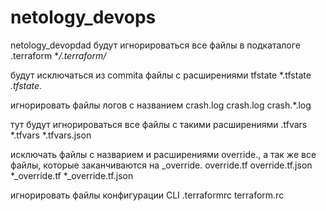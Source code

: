 # netology_devops
netology_devopdad
будут игнорироваться все файлы в подкаталоге  .terraform
**/.terraform/*

будут исключаться из commita файлы с расширениями tfstate
*.tfstate
*.tfstate.*

игнорировать файлы логов с названием crash.log
crash.log
crash.*.log

тут будут игнорироваться все файлы с такими расширениями .tfvars
*.tfvars
*.tfvars.json

исключать файлы с назварием и расширениями override., а так же все файлы, которые заканчиваются на _override.
override.tf
override.tf.json
*_override.tf
*_override.tf.json

игнорировать файлы конфигурации CLI
.terraformrc
terraform.rc

